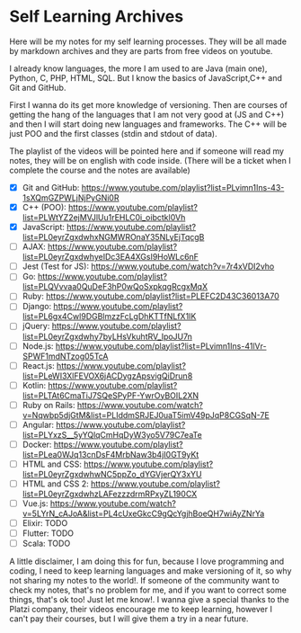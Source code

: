 # Self Learning Archives
Here will be my notes for my self learning processes. They will be all made by markdown archives and they are parts from free videos on youtube.

I already know languages, the more I am used to are Java (main one), Python, C, PHP, HTML, SQL.
But I know the basics of JavaScript,C++ and Git and GitHub.

First I wanna do its get more knowledge of versioning.
Then are courses of getting the hang of the languages that I am not very good at (JS and C++) and then I will start doing new languages and frameworks. The C++ will be just POO and the first classes (stdin and stdout of data).

The playlist of the videos will be pointed here and if someone will read my notes, they will be on english with code inside.
(There will be a ticket when I complete the course and the notes are available)

  - [x] Git and GitHub: https://www.youtube.com/playlist?list=PLvimn1Ins-43-1sXQmGZPWLjNjPyGNi0R
  - [x] C++ (POO): https://www.youtube.com/playlist?list=PLWtYZ2ejMVJlUu1rEHLC0i_oibctkl0Vh
  - [x] JavaScript: https://www.youtube.com/playlist?list=PL0eyrZgxdwhxNGMWROnaY35NLyEjTqcgB
  - [ ] AJAX: https://www.youtube.com/playlist?list=PL0eyrZgxdwhyeIDc3EA4XGsI9HoWLc6nF
  - [ ] Jest (Test for JS): https://www.youtube.com/watch?v=7r4xVDI2vho
  - [ ] Go: https://www.youtube.com/playlist?list=PLQVvvaa0QuDeF3hP0wQoSxpkqgRcgxMqX
  - [ ] Ruby: https://www.youtube.com/playlist?list=PLEFC2D43C36013A70
  - [ ] Django: https://www.youtube.com/playlist?list=PL6gx4Cwl9DGBlmzzFcLgDhKTTfNLfX1IK
  - [ ] jQuery: https://www.youtube.com/playlist?list=PL0eyrZgxdwhy7byLHsVkuhtRV_IpoJU7n
  - [ ] Node.js: https://www.youtube.com/playlist?list=PLvimn1Ins-41lVr-SPWF1mdNTzog05TcA
  - [ ] React.js: https://www.youtube.com/playlist?list=PLeWI3XlFEVOX6jACDygzApsvigQiDrun8
  - [ ] Kotlin: https://www.youtube.com/playlist?list=PLTAt6CmaTiJ7SQeSPyPF-YwrOyBOIL2XN
  - [ ] Ruby on Rails: https://www.youtube.com/watch?v=Nqwbp5djGtM&list=PLIddmSRJEJ0uaT5imV49pJqP8CGSqN-7E
  - [ ] Angular: https://www.youtube.com/playlist?list=PLYxzS__5yYQlqCmHqDyW3yo5V79C7eaTe
  - [ ] Docker: https://www.youtube.com/playlist?list=PLea0WJq13cnDsF4MrbNaw3b4jI0GT9yKt
  - [ ] HTML and CSS: https://www.youtube.com/playlist?list=PL0eyrZgxdwhwNC5ppZo_dYGVjerQY3xYU
  - [ ] HTML and CSS 2: https://www.youtube.com/playlist?list=PL0eyrZgxdwhzLAFezzzdrmRPxyZL190CX
  - [ ] Vue.js: https://www.youtube.com/watch?v=5LYrN_cAJoA&list=PL4cUxeGkcC9gQcYgjhBoeQH7wiAyZNrYa
  - [ ] Elixir: TODO
  - [ ] Flutter: TODO
  - [ ] Scala: TODO

A little disclaimer, I am doing this for fun, because I love programming and coding, I need to keep learning languages  and make versioning of it, so why not sharing my notes to the world!. If someone of the community want to check my notes, that's no problem for me, and if you want to correct some things, that's ok too! Just let me know!.
I wanna give a special thanks to the Platzi company, their videos encourage me to keep learning, however I can't pay their courses, but I will give them a try in a near future.
